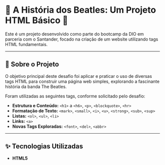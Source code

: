 # 🎸 A História dos Beatles: Um Projeto HTML Básico 🎸

Este é um projeto desenvolvido como parte do bootcamp da DIO em parceria com o Santander, focado na criação de um website utilizando tags HTML fundamentais.

---

## 📝 Sobre o Projeto

O objetivo principal deste desafio foi aplicar e praticar o uso de diversas tags HTML para construir uma página web simples, explorando a fascinante história da banda The Beatles.

Foram utilizadas as seguintes tags, conforme solicitado pelo desafio:

* **Estrutura e Conteúdo:** `<h1>` a `<h6>`, `<p>`, `<blockquote>`, `<hr>`
* **Formatação de Texto:** `<mark>`, `<small>`, `<i>`, `<u>`, `<strong>`, `<sub>`, `<sup>`
* **Listas:** `<ol>`, `<ul>`, `<li>`
* **Links:** `<a>`
* **Novas Tags Exploradas:** `<font>`, `<del>`, `<abbr>`

---

## ✨ Tecnologias Utilizadas

* **HTML5**

